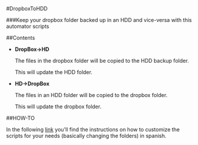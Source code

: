 #DropboxToHDD

###Keep your dropbox folder backed up in an HDD and vice-versa with this automator scripts

##Contents

* **DropBox->HD**

	The files in the dropbox folder will be copied to the HDD backup folder.
	
	This will update the HDD folder.
	
* **HD->DropBox**

	The files in an HDD folder will be copied to the dropbox folder.
	
	This will update the dropbox folder.
	
##HOW-TO

In the following [link](https://www.somosbinarios.es/sincronizar-carpetas-mac-os-x/) you'll find the instructions on how to customize the scripts for your needs (basically changing the folders) in spanish.


